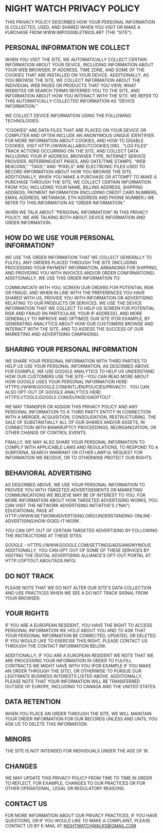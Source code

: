 # **NIGHT WATCH PRIVACY POLICY**

THIS PRIVACY POLICY DESCRIBES HOW YOUR PERSONAL INFORMATION IS COLLECTED, USED, AND SHARED WHEN YOU VISIT OR MAKE A PURCHASE FROM WWW.IMPOSSIBLETRIOS.ART (THE “SITE”).

## **PERSONAL INFORMATION WE COLLECT**
WHEN YOU VISIT THE SITE, WE AUTOMATICALLY COLLECT CERTAIN INFORMATION ABOUT YOUR DEVICE, INCLUDING INFORMATION ABOUT YOUR WEB BROWSER, IP ADDRESS, TIME ZONE, AND SOME OF THE COOKIES THAT ARE INSTALLED ON YOUR DEVICE. ADDITIONALLY, AS YOU BROWSE THE SITE, WE COLLECT INFORMATION ABOUT THE INDIVIDUAL WEB PAGES OR PRODUCTS THAT YOU VIEW, WHAT WEBSITES OR SEARCH TERMS REFERRED YOU TO THE SITE, AND INFORMATION ABOUT HOW YOU INTERACT WITH THE SITE. WE REFER TO THIS AUTOMATICALLY-COLLECTED INFORMATION AS “DEVICE INFORMATION.”

WE COLLECT DEVICE INFORMATION USING THE FOLLOWING TECHNOLOGIES:

“COOKIES” ARE DATA FILES THAT ARE PLACED ON YOUR DEVICE OR COMPUTER AND OFTEN INCLUDE AN ANONYMOUS UNIQUE IDENTIFIER. FOR MORE INFORMATION ABOUT COOKIES, AND HOW TO DISABLE COOKIES, VISIT HTTP://WWW.ALLABOUTCOOKIES.ORG .
“LOG FILES” TRACK ACTIONS OCCURRING ON THE SITE, AND COLLECT DATA INCLUDING YOUR IP ADDRESS, BROWSER TYPE, INTERNET SERVICE PROVIDER, REFERRING/EXIT PAGES, AND DATE/TIME STAMPS.
“WEB BEACONS,” “TAGS,” AND “PIXELS” ARE ELECTRONIC FILES USED TO RECORD INFORMATION ABOUT HOW YOU BROWSE THE SITE.
ADDITIONALLY, WHEN YOU MAKE A PURCHASE OR ATTEMPT TO MAKE A PURCHASE THROUGH THE SITE, WE COLLECT CERTAIN INFORMATION FROM YOU, INCLUDING YOUR NAME, BILLING ADDRESS, SHIPPING ADDRESS, PAYMENT INFORMATION (INCLUDING CREDIT CARD NUMBERS, EMAIL ADDRESS, METAMASK, ETH ADDRESS AND PHONE NUMBER.)  WE REFER TO THIS INFORMATION AS “ORDER INFORMATION.”

WHEN WE TALK ABOUT “PERSONAL INFORMATION” IN THIS PRIVACY POLICY, WE ARE TALKING BOTH ABOUT DEVICE INFORMATION AND ORDER INFORMATION.

## **HOW DO WE USE YOUR PERSONAL INFORMATION?**
WE USE THE ORDER INFORMATION THAT WE COLLECT GENERALLY TO FULFILL ANY ORDERS PLACED THROUGH THE SITE (INCLUDING PROCESSING YOUR PAYMENT INFORMATION, ARRANGING FOR SHIPPING, AND PROVIDING YOU WITH INVOICES AND/OR ORDER CONFIRMATIONS). ADDITIONALLY, WE USE THIS ORDER INFORMATION TO:

COMMUNICATE WITH YOU;
SCREEN OUR ORDERS FOR POTENTIAL RISK OR FRAUD; AND
WHEN IN LINE WITH THE PREFERENCES YOU HAVE SHARED WITH US, PROVIDE YOU WITH INFORMATION OR ADVERTISING RELATING TO OUR PRODUCTS OR SERVICES.
WE USE THE DEVICE INFORMATION THAT WE COLLECT TO HELP US SCREEN FOR POTENTIAL RISK AND FRAUD (IN PARTICULAR, YOUR IP ADDRESS), AND MORE GENERALLY TO IMPROVE AND OPTIMIZE OUR SITE (FOR EXAMPLE, BY GENERATING ANALYTICS ABOUT HOW OUR CUSTOMERS BROWSE AND INTERACT WITH THE SITE, AND TO ASSESS THE SUCCESS OF OUR MARKETING AND ADVERTISING CAMPAIGNS).

## **SHARING YOUR PERSONAL INFORMATION**
WE SHARE YOUR PERSONAL INFORMATION WITH THIRD PARTIES TO HELP US USE YOUR PERSONAL INFORMATION, AS DESCRIBED ABOVE. FOR EXAMPLE, WE USE GOOGLE ANALYTICS TO HELP US UNDERSTAND HOW OUR CUSTOMERS USE THE SITE--YOU CAN READ MORE ABOUT HOW GOOGLE USES YOUR PERSONAL INFORMATION HERE: HTTPS://WWW.GOOGLE.COM/INTL/EN/POLICIES/PRIVACY/ . YOU CAN ALSO OPT-OUT OF GOOGLE ANALYTICS HERE: HTTPS://TOOLS.GOOGLE.COM/DLPAGE/GAOPTOUT .

WE MAY TRANSFER OR ASSIGN THIS PRIVACY POLICY AND ANY PERSONAL INFORMATION TO A THIRD PARTY ENTITY IN CONNECTION WITH A MERGER, ACQUISITION, CONSOLIDATION, RESTRUCTURING, THE SALE OF SUBSTANTIALLY ALL OF OUR SHARES AND/OR ASSETS, IN CONNECTION WITH BANKRUPTCY PROCEEDINGS, REORGANIZATION, OR OTHER CHANGE OF CONTROL EVENTS.

FINALLY, WE MAY ALSO SHARE YOUR PERSONAL INFORMATION TO COMPLY WITH APPLICABLE LAWS AND REGULATIONS, TO RESPOND TO A SUBPOENA, SEARCH WARRANT OR OTHER LAWFUL REQUEST FOR INFORMATION WE RECEIVE, OR TO OTHERWISE PROTECT OUR RIGHTS.

## **BEHAVIORAL ADVERTISING**
AS DESCRIBED ABOVE, WE USE YOUR PERSONAL INFORMATION TO PROVIDE YOU WITH TARGETED ADVERTISEMENTS OR MARKETING COMMUNICATIONS WE BELIEVE MAY BE OF INTEREST TO YOU. FOR MORE INFORMATION ABOUT HOW TARGETED ADVERTISING WORKS, YOU CAN VISIT THE NETWORK ADVERTISING INITIATIVE’S (“NAI”) EDUCATIONAL PAGE AT HTTP://WWW.NETWORKADVERTISING.ORG/UNDERSTANDING-ONLINE-ADVERTISING/HOW-DOES-IT-WORK .

YOU CAN OPT OUT OF CERTAIN TARGETED ADVERTISING BY FOLLOWING THE INSTRUCTIONS AT THESE SITES:

GOOGLE - HTTPS://WWW.GOOGLE.COM/SETTINGS/ADS/ANONYMOUS
ADDITIONALLY, YOU CAN OPT OUT OF SOME OF THESE SERVICES BY VISITING THE DIGITAL ADVERTISING ALLIANCE’S OPT-OUT PORTAL AT: HTTP://OPTOUT.ABOUTADS.INFO/.

## **DO NOT TRACK**
PLEASE NOTE THAT WE DO NOT ALTER OUR SITE’S DATA COLLECTION AND USE PRACTICES WHEN WE SEE A DO NOT TRACK SIGNAL FROM YOUR BROWSER.

## **YOUR RIGHTS**
IF YOU ARE A EUROPEAN RESIDENT, YOU HAVE THE RIGHT TO ACCESS PERSONAL INFORMATION WE HOLD ABOUT YOU AND TO ASK THAT YOUR PERSONAL INFORMATION BE CORRECTED, UPDATED, OR DELETED. IF YOU WOULD LIKE TO EXERCISE THIS RIGHT, PLEASE CONTACT US THROUGH THE CONTACT INFORMATION BELOW.

ADDITIONALLY, IF YOU ARE A EUROPEAN RESIDENT WE NOTE THAT WE ARE PROCESSING YOUR INFORMATION IN ORDER TO FULFILL CONTRACTS WE MIGHT HAVE WITH YOU (FOR EXAMPLE IF YOU MAKE AN ORDER THROUGH THE SITE), OR OTHERWISE TO PURSUE OUR LEGITIMATE BUSINESS INTERESTS LISTED ABOVE. ADDITIONALLY, PLEASE NOTE THAT YOUR INFORMATION WILL BE TRANSFERRED OUTSIDE OF EUROPE, INCLUDING TO CANADA AND THE UNITED STATES.

## **DATA RETENTION**
WHEN YOU PLACE AN ORDER THROUGH THE SITE, WE WILL MAINTAIN YOUR ORDER INFORMATION FOR OUR RECORDS UNLESS AND UNTIL YOU ASK US TO DELETE THIS INFORMATION.

## **MINORS**
THE SITE IS NOT INTENDED FOR INDIVIDUALS UNDER THE AGE OF 18.

## **CHANGES**
WE MAY UPDATE THIS PRIVACY POLICY FROM TIME TO TIME IN ORDER TO REFLECT, FOR EXAMPLE, CHANGES TO OUR PRACTICES OR FOR OTHER OPERATIONAL, LEGAL OR REGULATORY REASONS.

## **CONTACT US**
FOR MORE INFORMATION ABOUT OUR PRIVACY PRACTICES, IF YOU HAVE QUESTIONS, OR IF YOU WOULD LIKE TO MAKE A COMPLAINT, PLEASE CONTACT US BY E-MAIL AT NIGHTWATCHWALKS@GMAIL.COM